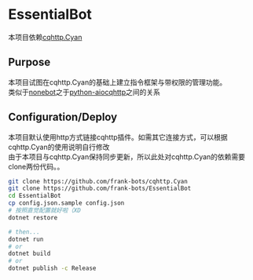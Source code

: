 # EssentialBot

本项目依赖[cqhttp.Cyan](/frank-bots/cqhttp.Cyan)

## Purpose

本项目试图在cqhttp.Cyan的基础上建立指令框架与带权限的管理功能。  
类似于[nonebot](/richardchien/nonebot)之于[python-aiocqhttp](/richardchien/python-aiocqhttp)之间的关系

## Configuration/Deploy

本项目默认使用http方式链接cqhttp插件。如需其它连接方式，可以根据cqhttp.Cyan的使用说明自行修改  
由于本项目与cqhttp.Cyan保持同步更新，所以此处对cqhttp.Cyan的依赖需要clone两份代码。。  
```sh
git clone https://github.com/frank-bots/cqhttp.Cyan
git clone https://github.com/frank-bots/EssentialBot
cd EssentialBot
cp config.json.sample config.json
# 按照直觉配置就好啦（XD
dotnet restore

# then...
dotnet run
# or
dotnet build
# or
dotnet publish -c Release
```
